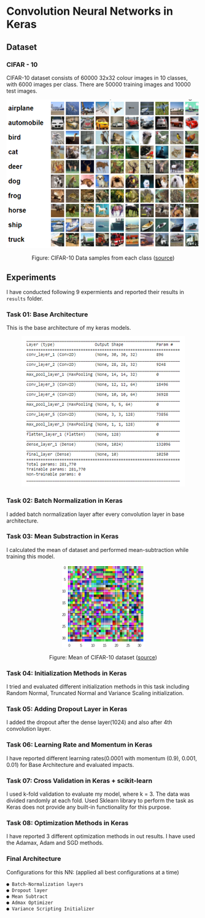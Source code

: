 # Convolution Neural Networks in Keras
## Dataset
### CIFAR - 10
CIFAR-10 dataset consists of 60000 32x32 colour images in 10 classes, with 6000 images per class. There are 50000 training images and 10000 test images.

<p align="center">
    <img src="./cifar-10-samples.png">
</p>
<p style="text-align: center;">
Figure: CIFAR-10 Data samples from each class (<a href="https://www.cs.toronto.edu/~kriz/cifar.html">source</a>)
</p>

## Experiments
I have conducted following 9 expermients and reported their results in `results` folder.

### Task 01: Base Architecture
This is the base architecture of my keras models.

<p align="center">
<img src="./results/Task 01/model_01.png">
</p>

### Task 02: Batch Normalization in Keras
I added batch normalization layer after every convolution layer in base architecture.

### Task 03: Mean Substraction in Keras
I calculated the mean of dataset and performed mean-subtraction while training this model.

<p align="center">
    <img src="./results/Task 03/mean_sub_task_3.png">
</p>
<p style="text-align: center;">
Figure: Mean of CIFAR-10 dataset (<a href="https://www.cs.toronto.edu/~kriz/cifar.html">source</a>)
</p>

### Task 04: Initialization Methods in Keras
I tried and evaluated different initialization methods in this task including Random Normal, Truncated Normal and Variance Scaling initialization.

### Task 05: Adding Dropout Layer in Keras
I added the dropout after the dense layer(1024) and also after 4th convolution layer.

### Task 06: Learning Rate and Momentum in Keras
I have reported different learning rates(0.0001 with momentum (0.9), 0.001, 0.01) for Base Architecture and evaluated impacts.

### Task 07: Cross Validation in Keras + scikit-learn
I used k-fold validation to evaluate my model, where k = 3. The data was divided randomly at each fold. Used Sklearn library to perform the task as Keras does not provide any built-in functionality for this purpose.

### Task 08: Optimization Methods in Keras
I have reported 3 different optimization methods in out results. I have used the Adamax, Adam and SGD methods.

### Final Architecture
Configurations for this NN: (​applied all best configurations at a time​) 
    
    ● Batch-Normalization layers 
    ● Dropout layer 
    ● Mean Subtract  
    ● Admax Optimizer 
    ● Variance Scripting Initializer 
